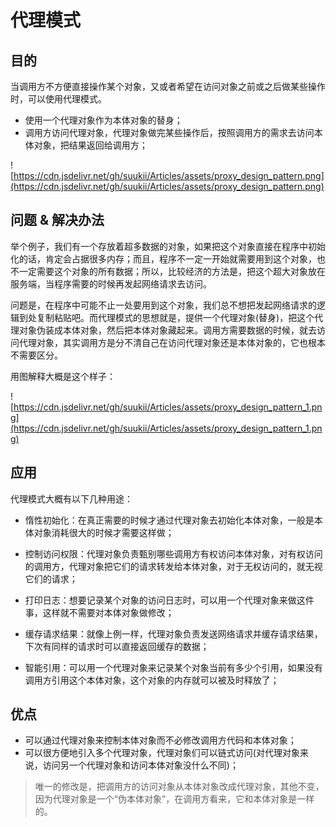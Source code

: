 # 代理模式

## 目的

当调用方不方便直接操作某个对象，又或者希望在访问对象之前或之后做某些操作时，可以使用代理模式。

-   使用一个代理对象作为本体对象的替身；
-   调用方访问代理对象，代理对象做完某些操作后，按照调用方的需求去访问本体对象，把结果返回给调用方；

![https://cdn.jsdelivr.net/gh/suukii/Articles/assets/proxy_design_pattern.png](https://cdn.jsdelivr.net/gh/suukii/Articles/assets/proxy_design_pattern.png)

## 问题 & 解决办法

举个例子，我们有一个存放着超多数据的对象，如果把这个对象直接在程序中初始化的话，肯定会占据很多内存；而且，程序不一定一开始就需要用到这个对象，也不一定需要这个对象的所有数据；所以，比较经济的方法是，把这个超大对象放在服务端，当程序需要的时候再发起网络请求去访问。

问题是，在程序中可能不止一处要用到这个对象，我们总不想把发起网络请求的逻辑到处复制粘贴吧。而代理模式的思想就是，提供一个代理对象(替身)，把这个代理对象伪装成本体对象，然后把本体对象藏起来。调用方需要数据的时候，就去访问代理对象，其实调用方是分不清自己在访问代理对象还是本体对象的，它也根本不需要区分。

用图解释大概是这个样子：

![https://cdn.jsdelivr.net/gh/suukii/Articles/assets/proxy_design_pattern_1.png](https://cdn.jsdelivr.net/gh/suukii/Articles/assets/proxy_design_pattern_1.png)

## 应用

代理模式大概有以下几种用途：

-   惰性初始化：在真正需要的时候才通过代理对象去初始化本体对象，一般是本体对象消耗很大的时候才需要这样做；

-   控制访问权限：代理对象负责甄别哪些调用方有权访问本体对象，对有权访问的调用方，代理对象把它们的请求转发给本体对象，对于无权访问的，就无视它们的请求；

-   打印日志：想要记录某个对象的访问日志时，可以用一个代理对象来做这件事，这样就不需要对本体对象做修改；

-   缓存请求结果：就像上例一样，代理对象负责发送网络请求并缓存请求结果，下次有同样的请求时可以直接返回缓存的数据；

-   智能引用：可以用一个代理对象来记录某个对象当前有多少个引用，如果没有调用方引用这个本体对象，这个对象的内存就可以被及时释放了；

## 优点

-   可以通过代理对象来控制本体对象而不必修改调用方代码和本体对象；
-   可以很方便地引入多个代理对象，代理对象们可以链式访问(对代理对象来说，访问另一个代理对象和访问本体对象没什么不同)；

> 唯一的修改是，把调用方的访问对象从本体对象改成代理对象，其他不变，因为代理对象是一个“伪本体对象”，在调用方看来，它和本体对象是一样的。
